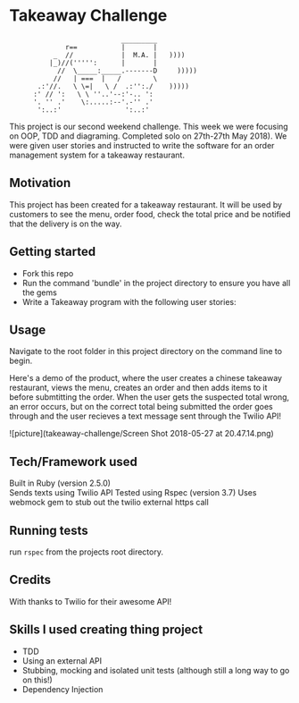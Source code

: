 Takeaway Challenge
==================
```
                            _________
              r==           |       |
           _  //            |  M.A. |   ))))
          |_)//(''''':      |       |
            //  \_____:_____.-------D     )))))
           //   | ===  |   /        \
       .:'//.   \ \=|   \ /  .:'':./    )))))
      :' // ':   \ \ ''..'--:'-.. ':
      '. '' .'    \:.....:--'.-'' .'
       ':..:'                ':..:'

 ```


This project is our second weekend challenge. This week we were focusing on OOP, TDD and diagraming. Completed solo on 27th-27th May 2018). We were given user stories and instructed to write the software for an order management system for a takeaway restaurant. 

## Motivation 

This project has been created for a takeaway restaurant. It will be used by customers to see the menu, order food, check the total price and be notified that the delivery is on the way.  

## Getting started

* Fork this repo
* Run the command 'bundle' in the project directory to ensure you have all the gems
* Write a Takeaway program with the following user stories:

## Usage

Navigate to the root folder in this project directory on the command line to begin. 

Here's a demo of the product, where the user creates a chinese takeaway restaurant, views the menu, creates an order and then adds items to it before submtitting the order. When the user gets the suspected total wrong, an error occurs, but on the correct total being submitted the order goes through and the user recieves a text message sent through the Twilio API! 

![picture](takeaway-challenge/Screen Shot 2018-05-27 at 20.47.14.png)


## Tech/Framework used 

Built in Ruby (version 2.5.0)<br />
Sends texts using Twilio API 
Tested using Rspec (version 3.7) 
Uses webmock gem to stub out the twilio external https call

## Running tests

run `rspec` from the projects root directory. 

## Credits 

With thanks to Twilio for their awesome API! 

## Skills I used creating thing project 

* TDD
* Using an external API
* Stubbing, mocking and isolated unit tests (although still a long way to go on this!)
* Dependency Injection

